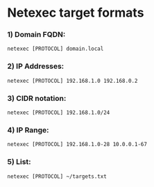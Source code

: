 # Netexec target formats

### 1) Domain FQDN: 

    netexec [PROTOCOL] domain.local

### 2) IP Addresses: 

    netexec [PROTOCOL] 192.168.1.0 192.168.0.2

### 3) CIDR notation: 

    netexec [PROTOCOL] 192.168.1.0/24

### 4) IP Range: 

    netexec [PROTOCOL] 192.168.1.0-28 10.0.0.1-67

### 5) List: 

    netexec [PROTOCOL] ~/targets.txt
